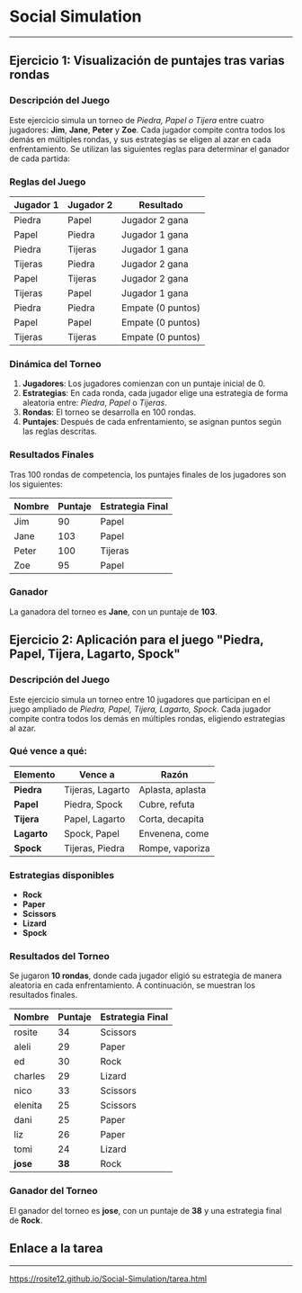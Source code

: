 # Social Simulation
---
## Ejercicio 1: Visualización de puntajes tras varias rondas

### Descripción del Juego
Este ejercicio simula un torneo de *Piedra, Papel o Tijera* entre cuatro jugadores: **Jim**, **Jane**, **Peter** y **Zoe**. Cada jugador compite contra todos los demás en múltiples rondas, y sus estrategias se eligen al azar en cada enfrentamiento. Se utilizan las siguientes reglas para determinar el ganador de cada partida:

### Reglas del Juego
| Jugador 1   | Jugador 2   | Resultado        |
|-------------|-------------|------------------|
| Piedra      | Papel       | Jugador 2 gana   |
| Papel       | Piedra      | Jugador 1 gana   |
| Piedra      | Tijeras     | Jugador 1 gana   |
| Tijeras     | Piedra      | Jugador 2 gana   |
| Papel       | Tijeras     | Jugador 2 gana   |
| Tijeras     | Papel       | Jugador 1 gana   |
| Piedra      | Piedra      | Empate (0 puntos) |
| Papel       | Papel       | Empate (0 puntos) |
| Tijeras     | Tijeras     | Empate (0 puntos) |

### Dinámica del Torneo
1. **Jugadores**: Los jugadores comienzan con un puntaje inicial de 0.
2. **Estrategias**: En cada ronda, cada jugador elige una estrategia de forma aleatoria entre: *Piedra*, *Papel* o *Tijeras*.
3. **Rondas**: El torneo se desarrolla en 100 rondas.
4. **Puntajes**: Después de cada enfrentamiento, se asignan puntos según las reglas descritas.

### Resultados Finales
Tras 100 rondas de competencia, los puntajes finales de los jugadores son los siguientes:

| Nombre   | Puntaje | Estrategia Final |
|----------|---------|------------------|
| Jim      | 90      | Papel            |
| Jane     | 103     | Papel            |
| Peter    | 100     | Tijeras          |
| Zoe      | 95      | Papel            |

### Ganador
La ganadora del torneo es **Jane**, con un puntaje de **103**.

## Ejercicio 2: Aplicación para el juego "Piedra, Papel, Tijera, Lagarto, Spock"

### Descripción del Juego
Este ejercicio simula un torneo entre 10 jugadores que participan en el juego ampliado de *Piedra, Papel, Tijera, Lagarto, Spock*. Cada jugador compite contra todos los demás en múltiples rondas, eligiendo estrategias al azar.

### Qué vence a qué:
| Elemento      | Vence a                  | Razón                  |
|---------------|--------------------------|------------------------|
| **Piedra**    | Tijeras, Lagarto         | Aplasta, aplasta       |
| **Papel**     | Piedra, Spock            | Cubre, refuta          |
| **Tijera**    | Papel, Lagarto           | Corta, decapita        |
| **Lagarto**   | Spock, Papel             | Envenena, come         |
| **Spock**     | Tijeras, Piedra          | Rompe, vaporiza        |

### Estrategias disponibles
- **Rock**
- **Paper**
- **Scissors**
- **Lizard**
- **Spock**

### Resultados del Torneo
Se jugaron **10 rondas**, donde cada jugador eligió su estrategia de manera aleatoria en cada enfrentamiento. A continuación, se muestran los resultados finales.

| Nombre     | Puntaje | Estrategia Final |
|------------|---------|------------------|
| rosite     | 34      | Scissors         |
| aleli      | 29      | Paper            |
| ed         | 30      | Rock             |
| charles    | 29      | Lizard           |
| nico       | 33      | Scissors         |
| elenita    | 25      | Scissors         |
| dani       | 25      | Paper            |
| liz        | 26      | Paper            |
| tomi       | 24      | Lizard           |
| **jose**   | **38**  | Rock             |

### Ganador del Torneo
El ganador del torneo es **jose**, con un puntaje de **38** y una estrategia final de **Rock**.

## Enlace a la tarea
---
https://rosite12.github.io/Social-Simulation/tarea.html

